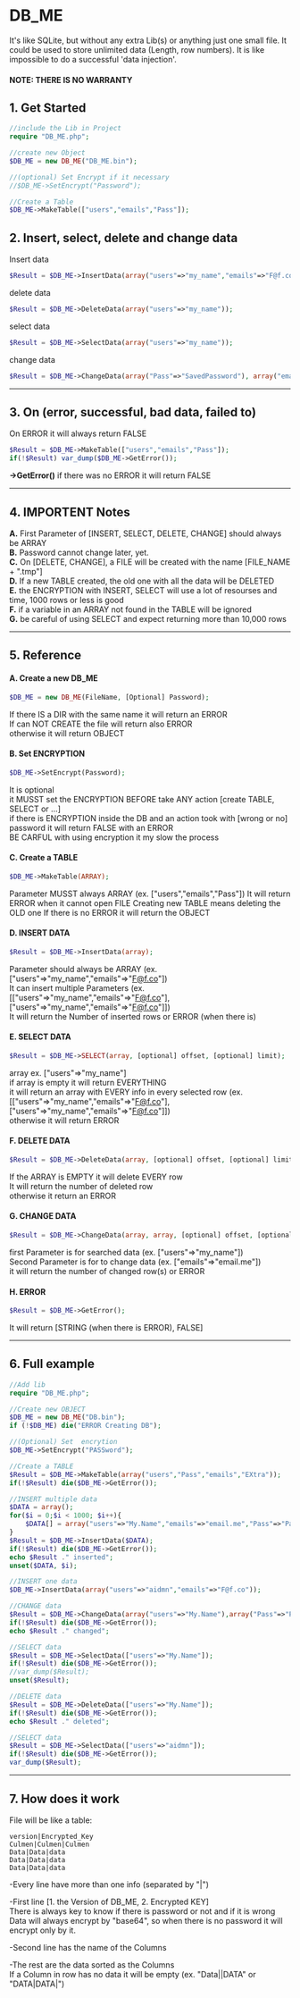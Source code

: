 # DB_ME
It's like SQLite, but without any extra Lib(s) or anything just one small file.
It could be used to store unlimited data (Length, row numbers).
It is like impossible to do a successful 'data injection'.

#### NOTE: THERE IS NO WARRANTY

## 1. Get Started
```PHP
//include the Lib in Project
require "DB_ME.php";

//create new Object
$DB_ME = new DB_ME("DB_ME.bin");

//(optional) Set Encrypt if it necessary
//$DB_ME->SetEncrypt("Password");

//Create a Table 
$DB_ME->MakeTable(["users","emails","Pass"]);
```

## 2. Insert, select, delete and change data 
Insert data
```PHP
$Result = $DB_ME->InsertData(array("users"=>"my_name","emails"=>"F@f.co"));
```

delete data
```PHP
$Result = $DB_ME->DeleteData(array("users"=>"my_name"));
```

select data
```PHP
$Result = $DB_ME->SelectData(array("users"=>"my_name"));
```

change data
```PHP
$Result = $DB_ME->ChangeData(array("Pass"=>"SavedPassword"), array("emails"=>"NewEmail"));
```

<hr>

## 3. On (error, successful, bad data, failed to) 
On ERROR it will always return FALSE
```PHP
$Result = $DB_ME->MakeTable(["users","emails","Pass"]);
if(!$Result) var_dump($DB_ME->GetError());
```

<strong>->GetError()</strong> if there was no ERROR it will return FALSE
<hr>

## 4. IMPORTENT Notes 
<strong> A.</strong> First Parameter of [INSERT, SELECT, DELETE, CHANGE] should always be ARRAY  
<strong> B.</strong> Password cannot change later, yet.  
<strong> C.</strong> On [DELETE, CHANGE], a FILE will be created with the name [FILE_NAME + ".tmp"]  
<strong> D.</strong> If a new TABLE created, the old one with all the data will be DELETED  
<strong> E.</strong> the ENCRYPTION with INSERT, SELECT will use a lot of resourses and time, 1000 rows or less is good  
<strong> F.</strong> if a variable in an ARRAY not found in the TABLE will be ignored  
<strong> G.</strong> be careful of using SELECT and expect returning more than 10,000 rows  
<hr>

## 5. Reference 
#### A. Create a new DB_ME
```PHP
$DB_ME = new DB_ME(FileName, [Optional] Password);
```
If there IS a DIR with the same name it will return an ERROR  
If can NOT CREATE the file will return also ERROR  
otherwise it will return OBJECT  
		
	
#### B. Set ENCRYPTION
```PHP
$DB_ME->SetEncrypt(Password);
```
It is optional  
it MUSST set the ENCRYPTION BEFORE take ANY action [create TABLE, SELECT or …]  
if there is ENCRYPTION inside the DB and an action took with [wrong or no] password it will return FALSE with an ERROR  
BE CARFUL with using encryption it my slow the process  
	
#### C. Create a TABLE
```PHP
$DB_ME->MakeTable(ARRAY);
```
Parameter MUSST always ARRAY (ex. ["users","emails","Pass"]) 
It will return ERROR when it cannot open FILE 
Creating new TABLE means deleting the OLD one 
If there is no ERROR it will return the OBJECT 
	
#### D. INSERT DATA
```PHP
$Result = $DB_ME->InsertData(array);
```
Parameter should always be ARRAY (ex. ["users"=>"my_name","emails"=>"F@f.co"])  
It can insert multiple Parameters (ex. [["users"=>"my_name","emails"=>"F@f.co"], ["users"=>"my_name","emails"=>"F@f.co"]])  
It will return the Number of inserted rows or ERROR (when there is)  

	
#### E. SELECT DATA
```PHP
$Result = $DB_ME->SELECT(array, [optional] offset, [optional] limit);
```		
array ex. ["users"=>"my_name"]  
if array is empty it will return EVERYTHING  
it will return an array with EVERY info in every selected row (ex. [["users"=>"my_name","emails"=>"F@f.co"], ["users"=>"my_name","emails"=>"F@f.co"]])  
otherwise it will return ERROR  

	
#### F. DELETE DATA
```PHP
$Result = $DB_ME->DeleteData(array, [optional] offset, [optional] limit);
```	
If the ARRAY is EMPTY it will delete EVERY row  
It will return the number of deleted row  
otherwise it return an ERROR  

	
#### G. CHANGE DATA
```PHP
$Result = $DB_ME->ChangeData(array, array, [optional] offset, [optional] limit);
```
first Parameter is for searched data (ex. ["users"=>"my_name"])  
Second Parameter is for to change data (ex. ["emails"=>"email.me"])  
it will return the number of changed row(s) or ERROR  
	
#### H. ERROR
```PHP
$Result = $DB_ME->GetError();
```		
It will return [STRING (when there is ERROR), FALSE]  

<hr>

## 6. Full example 
```PHP
//Add lib
require "DB_ME.php";

//Create new OBJECT
$DB_ME = new DB_ME("DB.bin");
if (!$DB_ME) die("ERROR Creating DB");

//(Optional) Set  encrytion
$DB_ME->SetEncrypt("PASSword");

//Create a TABLE
$Result = $DB_ME->MakeTable(array("users","Pass","emails","EXtra"));
if(!$Result) die($DB_ME->GetError());

//INSERT multiple data
$DATA = array();
for($i = 0;$i < 1000; $i++){
	$DATA[] = array("users"=>"My.Name","emails"=>"email.me","Pass"=>"Pass.Word");
}
$Result = $DB_ME->InsertData($DATA);
if(!$Result) die($DB_ME->GetError());
echo $Result ." inserted";
unset($DATA, $i);

//INSERT one data
$DB_ME->InsertData(array("users"=>"aidmn","emails"=>"F@f.co"));

//CHANGE data
$Result = $DB_ME->ChangeData(array("users"=>"My.Name"),array("Pass"=>"Pass.ME"));
if(!$Result) die($DB_ME->GetError());
echo $Result ." changed";

//SELECT data
$Result = $DB_ME->SelectData(["users"=>"My.Name"]);
if(!$Result) die($DB_ME->GetError());
//var_dump($Result);
unset($Result);

//DELETE data
$Result = $DB_ME->DeleteData(["users"=>"My.Name"]);
if(!$Result) die($DB_ME->GetError());
echo $Result ." deleted";

//SELECT data
$Result = $DB_ME->SelectData(["users"=>"aidmn"]);
if(!$Result) die($DB_ME->GetError());
var_dump($Result);
```

<hr>

## 7. How does it work
File will be like a table:
```
version|Encrypted_Key
Culmen|Culmen|Culmen
Data|Data|data
Data|Data|data
Data|Data|data
```
-Every line have more than one info (separated by "|")

-First line [1. the Version of DB_ME, 2. Encrypted KEY]  
There is always key to know if there is password or not and if it is wrong  
Data will always encrypt by "base64", so when there is no password it will encrypt only by it. 

-Second line has the name of the Columns  

-The rest are the data sorted as the Columns  
If a Column in row has no data it will be empty (ex. "Data||DATA" or "DATA|DATA|")  

